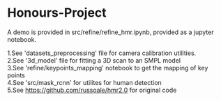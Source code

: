 # Honours-Project

A demo is provided in src/refine/refine_hmr.ipynb, provided as a jupyter notebook.

1.See 'datasets_preprocessing' file for camera calibration utilities.  
2.See '3d_model' file for fitting a 3D scan to an SMPL model  
3.See 'refine/keypoints_mapping' notebook to get the mapping of key points  
4.See 'src/mask_rcnn' for utilites for human detection  
5.See https://github.com/russoale/hmr2.0 for original code  
